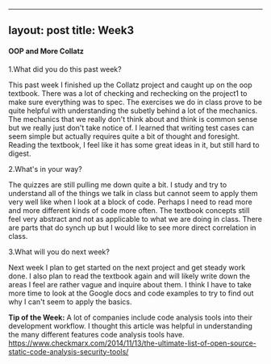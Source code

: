 
---
layout: post
title: Week3
---

#### OOP and More Collatz
1.What did you do this past week?

This past week I finished up the Collatz project and caught up on the oop textbook. There was a lot of checking and rechecking on the project1 to make sure everything was to spec. The exercises we do in class prove to be quite helpful with understanding the subetly behind a lot of the mechanics. The mechanics that we really don't think about and think is common sense but we really just don't take notice of. I learned that writing test cases can seem simple but actually requires quite a bit of thought and foresight. Reading the textbook, I feel like it has some great ideas in it, but still hard to digest.

2.What's in your way?

The quizzes are still pulling me down quite a bit. I study and try to understand all of the things we talk in class but cannot seem to apply them very well like when I look at a block of code. Perhaps I need to read more and more different kinds of code more often. The textbook concepts still feel very abstract and not as applicable to what we are doing in class. There are parts that do synch up but I would like to see more direct correlation in class. 

3.What will you do next week?

Next week I plan to get started on the next project and get steady work done. I also plan to read the textbook again and will likely write down the areas I feel are rather vague and inquire about them. I think I have to take more time to look at the Google docs and code examples to try to find out why I can't seem to apply the basics. 

**Tip of the Week:** A lot of companies include code analysis tools into their development workflow. I thought this article was helpful in understanding the many different features code analysis tools have.
<https://www.checkmarx.com/2014/11/13/the-ultimate-list-of-open-source-static-code-analysis-security-tools/>
